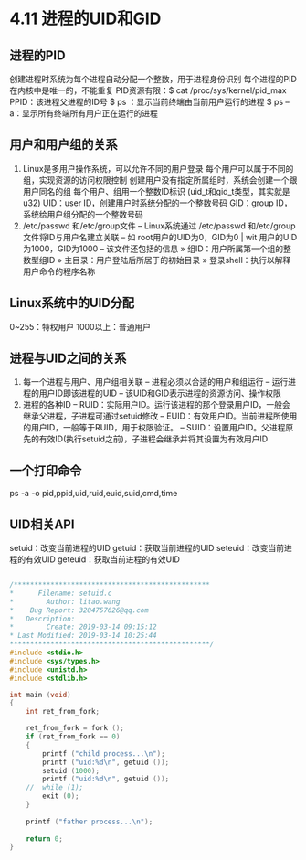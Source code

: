 # 4.11 进程的UID和GID
## 进程的PID
创建进程时系统为每个进程自动分配一个整数，用于进程身份识别
每个进程的PID在内核中是唯一的，不能重复
PID资源有限：$ cat /proc/sys/kernel/pid_max
PPID：该进程父进程的ID号
$ ps ：显示当前终端由当前用户运行的进程
$ ps –a：显示所有终端所有用户正在运行的进程

## 用户和用户组的关系
1. Linux是多用户操作系统，可以允许不同的用户登录
每个用户可以属于不同的组，实现资源的访问权限控制
创建用户没有指定所属组时，系统会创建一个跟用户同名的组
每个用户、组用一个整数ID标识 (uid_t和gid_t类型，其实就是u32)
UID：user ID，创建用户时系统分配的一个整数号码
GID：group ID，系统给用户组分配的一个整数号码
2. /etc/passwd 和/etc/group文件
– Linux系统通过 /etc/passwd 和/etc/group文件将ID与用户名建立关联
– 如 root用户的UID为0，GID为0 | wit 用户的UID为1000，GID为1000
– 该文件还包括的信息
» 组ID：用户所属第一个组的整数型组ID
» 主目录：用户登陆后所居于的初始目录
» 登录shell：执行以解释用户命令的程序名称
## Linux系统中的UID分配
0~255：特权用户
1000以上：普通用户
## 进程与UID之间的关系
1. 每一个进程与用户、用户组相关联
– 进程必须以合适的用户和组运行
– 运行进程的用户ID即该进程的UID
– 该UID和GID表示进程的资源访问、操作权限
2. 进程的各种ID
– RUID：实际用户ID。运行该进程的那个登录用户ID，一般会继承父进程，子进程可通过setuid修改
– EUID：有效用户ID。当前进程所使用的用户ID，一般等于RUID，用于权限验证。
– SUID：设置用户ID。父进程原先的有效ID(执行setuid之前)，子进程会继承并将其设置为有效用户ID

## 一个打印命令
ps -a -o pid,ppid,uid,ruid,euid,suid,cmd,time

## UID相关API
setuid：改变当前进程的UID
getuid：获取当前进程的UID
seteuid：改变当前进程的有效UID
geteuid：获取当前进程的有效UID

```c

/************************************************
*      Filename: setuid.c
*        Author: litao.wang
*    Bug Report: 3284757626@qq.com
*   Description: 
*        Create: 2019-03-14 09:15:12
* Last Modified: 2019-03-14 10:25:44
*************************************************/
#include <stdio.h>
#include <sys/types.h>
#include <unistd.h>
#include <stdlib.h>

int main (void)
{
	int ret_from_fork;

	ret_from_fork = fork ();
	if (ret_from_fork == 0)
	{
		printf ("child process...\n");
		printf ("uid:%d\n", getuid ());
		setuid (1000);
		printf ("uid:%d\n", getuid ());
	//	while (1);
		exit (0);
	}
	
	printf ("father process...\n");
	
	return 0;
}
```
